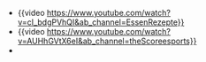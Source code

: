 - {{video https://www.youtube.com/watch?v=cI_bdgPVhQI&ab_channel=EssenRezepte}}
- {{video https://www.youtube.com/watch?v=AUHhGVtX6eI&ab_channel=theScoreesports}}
-